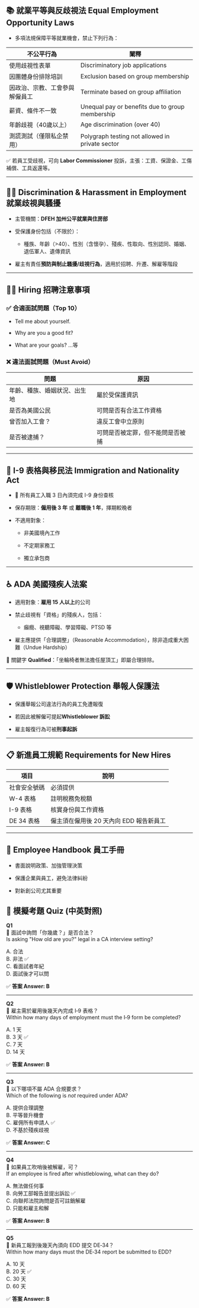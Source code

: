 
## 📚 **就業平等與反歧視法 Equal Employment Opportunity Laws**

- 多項法規保障平等就業機會，禁止下列行為：
    

|不公平行為|闡釋|
|---|---|
|使用歧視性表單|Discriminatory job applications|
|因團體身份排除培訓|Exclusion based on group membership|
|因政治、宗教、工會參與解僱員工|Terminate based on group affiliation|
|薪資、條件不一致|Unequal pay or benefits due to group membership|
|年齡歧視（40歲以上）|Age discrimination (over 40)|
|測謊測試（僅限私企禁用）|Polygraph testing not allowed in private sector|

✅ 若員工受歧視，可向 **Labor Commissioner** 投訴，主張：工資、保證金、工傷補償、工具返還等。

---

## 🧑‍⚖️ **Discrimination & Harassment in Employment 就業歧視與騷擾**

- 主管機關：**DFEH 加州公平就業與住房部**
    
- 受保護身份包括（不限於）：
    
    - 種族、年齡（>40）、性別（含懷孕）、殘疾、性取向、性別認同、婚姻、退伍軍人、遺傳資訊
        
- 雇主有責任**預防與制止騷擾/歧視行為**，適用於招聘、升遷、解雇等階段
    

---

## 🧑‍💼 **Hiring 招聘注意事項**

### ✅ **合適面試問題（Top 10）**

- Tell me about yourself.
    
- Why are you a good fit?
    
- What are your goals? ...等
    

### ❌ **違法面試問題（Must Avoid）**

|問題|原因|
|---|---|
|年齡、種族、婚姻狀況、出生地|屬於受保護資訊|
|是否為美國公民|可問是否有合法工作資格|
|曾否加入工會？|違反工會中立原則|
|是否被逮捕？|可問是否被定罪，但不能問是否被捕|

---

## 🪪 **I-9 表格與移民法 Immigration and Nationality Act**

- 📌 所有員工入職 3 日內須完成 I-9 身份查核
    
- 保存期限：**僱用後 3 年** 或 **離職後 1 年**，擇期較晚者
    
- 不適用對象：
    
    - 非美國境內工作
        
    - 不定期家務工
        
    - 獨立承包商
        

---

## ♿ **ADA 美國殘疾人法案**

- 適用對象：**雇用 15 人以上**的公司
    
- 禁止歧視有「資格」的殘疾人，包括：
    
    - 癲癇、視聽障礙、學習障礙、PTSD 等
        
- 雇主應提供「合理調整」（Reasonable Accommodation），除非造成重大困難（Undue Hardship）
    

📌 關鍵字 **Qualified**：「坐輪椅者無法擔任屋頂工」即屬合理排除。

---

## 🛡️ **Whistleblower Protection 舉報人保護法**

- 保護舉報公司違法行為的員工免遭報復
    
- 若因此被解僱可提起**Whistleblower 訴訟**
    
- 雇主報復行為可被**刑事起訴**
    

---

## 📋 **新進員工規範 Requirements for New Hires**

|項目|說明|
|---|---|
|社會安全號碼|必須提供|
|W-4 表格|註明稅務免稅額|
|I-9 表格|核實身份與工作資格|
|DE 34 表格|僱主須在僱用後 20 天內向 EDD 報告新員工|

---

## 📘 **Employee Handbook 員工手冊**

- 書面說明政策、加強管理決策
    
- 保護企業與員工，避免法律糾紛
    
- 對新創公司尤其重要

## 🎯 模擬考題 Quiz (中英對照)

**Q1**  
📌 面試中詢問「你幾歲？」是否合法？  
Is asking "How old are you?" legal in a CA interview setting?

A. 合法  
B. 非法 ✅  
C. 看面試者年紀  
D. 面試後才可以問

✅ **答案 Answer: B**

---

**Q2**  
📌 雇主需於雇用後幾天內完成 I‑9 表格？  
Within how many days of employment must the I‑9 form be completed?

A. 1 天  
B. 3 天 ✅  
C. 7 天  
D. 14 天

✅ **答案 Answer: B**

---

**Q3**  
📌 以下哪項不屬 ADA 合規要求？  
Which of the following is _not_ required under ADA?

A. 提供合理調整  
B. 平等晉升機會  
C. 雇佣所有申請人 ✅  
D. 不基於殘疾歧視

✅ **答案 Answer: C**

---

**Q4**  
📌 如果員工吹哨後被解雇，可？  
If an employee is fired after whistleblowing, what can they do?

A. 無法做任何事  
B. 向勞工部報告並提出訴訟 ✅  
C. 向聯邦法院詢問是否可註銷解雇  
D. 只能和雇主和解

✅ **答案 Answer: B**

---

**Q5**  
📌 新員工報到後幾天內須向 EDD 提交 DE‑34？  
Within how many days must the DE‑34 report be submitted to EDD?

A. 10 天  
B. 20 天 ✅  
C. 30 天  
D. 60 天

✅ **答案 Answer: B**